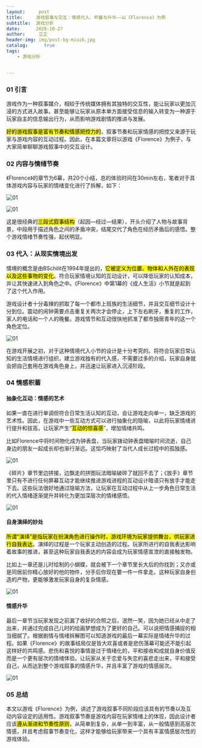 ```yaml
---
layout:     post
title:     游戏叙事与交互：情感代入、积蓄与升华——以《Florence》为例 
subtitle:  游戏分析
date:      2020-10-27
author:     立正
header-img: img/post-bg-miui6.jpg
catalog: 	  true
tags:
    - 游戏分析


---
```


### **01 引言**

游戏作为一种叙事媒介，相较于传统媒体拥有其独特的交互性，能让玩家以更加沉浸的方式进入故事。甚至能够让玩家从原本单方面接受信息的输入转变为一种源于玩家自主的信息输出行为，从而影响游戏剧情的推进与发展。

 

<mark>好的游戏叙事是富有节奏和情感把控力的</mark>，叙事节奏和玩家情感的把控又来源于玩家与游戏内容的互动过程。因此，在本篇文章将以游戏《Florence》为例子，与大家简单聊聊游戏叙事中的交互设计。

### **02 内容与情绪节奏**

《Florence》的章节为6幕，共20个小结，总的体验时间在30min左右，笔者对于具体游戏内容与玩家的情绪变化进行了拆解，如下：

![01]({{site.baseurl}}/img-post/20201215/01.png)

![01](20201027/01.png)

这是很经典的<mark>三段式叙事结构</mark>（起因—经过—结果），开头介绍了人物与故事背景，中段用于描述角色之间的矛盾冲突，结尾交代了角色在经历矛盾后的感悟。整个游戏情绪节奏性强，起伏明显。

### **03 代入：从现实情境出发**

情境的概念是由BSchilit在1994年提出的，<mark>它被定义为位置、物体和人外在的表现以及这些事物的变化</mark>。符合玩家情境认知的互动设计，可以降低玩家的认知成本，并让其快速进入到角色之中。《Florence》中第1幕的《成人生活》小节就是起到了这个代入作用。

 

游戏设计者十分毒辣的抓取了每一个都市上班族的生活细节，并且交互细节设计十分到位。震动的闹钟需要点击重复关两次才会停止，上下左右刷牙，重复的工作，家人的电话和一个人的晚餐。游戏情节和互动很快地抓准了都市独居青年的这一个角色定位。

![01](20201027/02.png)

在游戏开展之初，对于这种情境代入小节的设计是十分考究的。将符合玩家日常认知的生活情境进行组织，建立游戏独有的代入感，不需要过多的介绍，玩家自身就会把自己套用在游戏角色身上，并迅速让玩家进入沉浸阶段。

### **04 情感积蓄**

#### **抽象化互动：情感的艺术**

如果一直在进行单调但符合日常生活认知的互动，会让游戏走向单一，缺乏游戏的艺术性。因此，在游戏中一些互动方式可以进行抽象化的隐喻，以此将玩家情绪进行提升和拔高，让玩家产生“<mark>互动的惊喜感</mark>”，增加情绪共鸣。

 

比如Florence中将时间物化成为钟表盘，当玩家拨动钟表盘暗喻时间流逝，自己身边的朋友一起成长却也渐行渐远。这恰巧映射了当代人成长过程中的孤独感。

![01](20201027/03.png)

《碎片》章节里边拼接，边飘走的拼图玩法暗喻破碎了就回不去了；《放手》章节里只有不进行任何屏幕互动才能继续推进游戏进程的互动设计暗语只有放手才能走下去。这些玩法很好地通过隐喻方法，让玩家在互动过程中从上一步角色日常生活的代入情绪逐渐提升并转化为更加深层次的情绪感悟。

![01](20201027/04.png)

#### **自身演绎的妙处**

<mark>所谓“演绎”是指玩家在扮演角色进行操作时，游戏环境为玩家提供舞台，供玩家进行自我表达</mark>。演绎的过程是一个玩家主动创造的过程。玩家所进行的自我表达影响着故事的推进，甚至这种玩家自我表达的内容会成为玩家情感宣泄的直接触发物。

 

比如上一章还是儿时绘制的小蝴蝶，就会被下一个章节里长大后的你找到；又亦或是同居前你精心放好的他的物件，分手后你现在要一件一件拿走。这种玩家自身创造的产物，更能够激发玩家自身的复杂情感。

![01](20201027/05.png)

#### **情感升华**

最后一章节当玩家发现之前漏了收好的合照之后，泯然一笑，因为她已经从中走了出来，并通过完成自己儿时的绘画梦想成为了更好的自己。可以说把情感捕捉的相当细腻了。根据剧情与情绪拆解图可以知道游戏的最后一幕实际是情绪升华的过程。如果《Florence》的故事结局仅是皆大欢喜或者是悲伤落幕可能还不能引起这样好的共鸣感。悲伤和喜悦的事情是过于情绪化的，平和接收和成就自身价值反而是一个更有层次的情绪体验。让玩家从关于恋爱与失恋的喜悲走出来，平和接受自己，从而达到整个游戏叙事的情感升华，并且丰富了游戏的情感层次。

![01](20201027/06.png)

### 05 **总结**

本文以游戏《Florence》为例，讲述了游戏叙事不同阶段应该具有的节奏以及互动内容设定的适用性。游戏叙事节奏是游戏内容在玩家情绪上的体现，因此设计者应该<mark>遵从渐进和节奏性原则</mark>，从简单到复杂，从单一到丰富，从一般情感到高层次情感，并且考虑叙事节奏变化，这样才能够给玩家带来一个具有丰富情感层次性的游戏体验。

